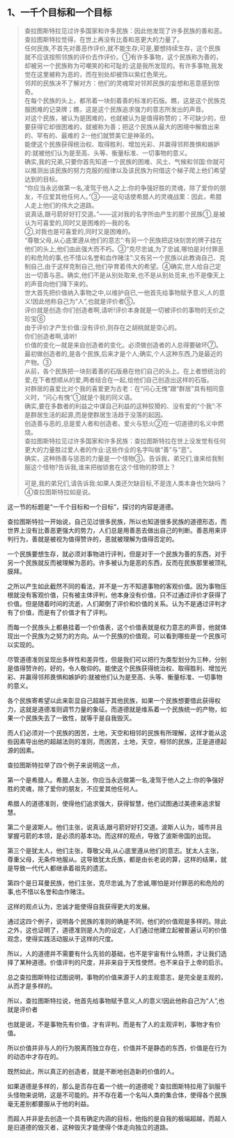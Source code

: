 <h2>1、一千个目标和一个目标</h2><blockquote data-pid="SUMwG0LQ">查拉图斯特拉见过许多国家和许多民族：因此他发现了许多民族的善和恶。查拉图斯特拉觉得，在世上再没有比善和恶更大的力量了。<br>任何民族,不首先对善恶作评价,就不能生存;可是,要想持续生存，这个民族就不应该按照邻族的评价去作评价。①有许多事物，这个民族称为善的，却被另一个民族称为可嘲笑的和可耻的:这是我所发现的。有许多事物,我发觉在这里被称为恶的，而在别处却被饰以紫红色荣光。<br>邻邦的民族决不了解对方：他们的灵魂常对邻邦民族的妄想和恶意感到惊奇。<br>在每个民族的头上，都吊着一块刻着善的标准的石版。瞧，这是这个民族克服困难的记录牌；瞧，这是这个民族追求强力的意志所发出的声音。<br>对这个民族，被认为是困难的，也就被认为是值得称赞的；不可缺少的，但要获得它却很困难的，就被称为善；把这个民族从最大的困境中解救出来的、罕有的、最难的 2--他们就赞美它是神圣的。<br>能使这个民族获得统治权、取得胜利、增加光彩、并赢得邻邦畏惧和嫉妒的:就被他们认为是至高、头等、衡量标准、一切事物的意义。<br>确实,我的兄弟,只要你首先知道一个民族的困难、风土、气候和邻国:你就可以推测出该民族的努力克服的规律以及该民族为何借这个梯子爬上他们希望达到的目标。<br>“你应当永远做第一名,凌驾于他人之上:你的争强好胜的灵魂，除了爱你的朋友，不应爱其他任何人。”③——这句话使希腊人的灵魂战栗：因此，希腊人走上他们的伟大之道路。<br>说真话,跟弓箭好好打交道。”——这对我的名字所由产生的那个民族①,是被认为可喜爱的,同时又是困难的—我的名<br>②,对我也是可喜爱的,同时又是困难的。<br>“尊敬父母,从心底里遵从他们的意志”:有另一个民族把这块刻苦的牌子挂在他们的头上,他们由此强大而不朽。③“克尽忠诚,为了忠诚,哪怕是对付罪恶的和危险的事,也不惜以名誉和血作赌注”:又有另一个民族以此教诲自己、克制自己,由于这样克制自己,他们孕育着伟大的希望。④确实,世人给自己定出一切善与恶。确实,他们不是从别处取来,也不是从别处觅来,也不是像天上的声音向他们降下来的。<br>世大首先把价值纳入事物之中,以维护自已,一他首先给事物赋予意义,人的意义!因此他称自己为“人”,也就是评价者⑤。<br>评价就是创造:你们创造者啊,请听!评价本身就是一切被评价的事物的无价之珍宝⑥<br>由于评价才产生价值:没有评价,则存在之胡桃就是空心的。<br>你们创造者啊,请听!<br>价值的变化—就是来自创造者的变化。必须做创造者的人总得要破坏⑦。<br>最初做创造者的,是各个民族,后来才是个人;确实,个人这种东西,乃是最近的产物。③<br>从前，各个民族把一块刻着善的石版悬在他们自己的头上。在上者想统治的爱,在下者想顺从的爱,两者结合在一起,给他们自己创造出这样的石版。<br>对群居的喜爱比对个我的喜爱更为古老：在“问心无愧”跟“群居”具有相同意义时，“问心有愧”①就是个我的同义语。<br>确实,要在多数者的利益之中谋自己利益的这种狡猾的、没有爱的“个我”:不是群居生活的起源,而是使群居生活趋于没落的起因。<br>创造善与恶的,总是爱人者和创造者。爱火与怒火②在一切道德的名义中燃烧。<br>查拉图斯特拉见过许多国家和许多民族：查拉图斯特拉在世上没发觉有任何更大的力量胜过爱人者的作业:这些作业的名字叫做“善”与“恶”。<br>确实，这种扬善与惩恶的力量是一个怪物③。告诉我，弟兄们,谁来给我制服这个怪物?告诉我,谁来把枷锁套在这个怪物的脖颈上？<br><br>可是,我的弟兄们,请告诉我:如果人类还欠缺目标,不是连人类本身也欠缺吗？④查拉图斯特拉如是说。</blockquote><p data-pid="hPS-yU5i">这一节的标题是“一千个目标和一个目标”，探讨的内容是道德。</p><p data-pid="zXIK48U0">查拉图斯特拉一开始说，自己见过很多民族，所以也知道很多民族的道德形态，而世界上没有比善恶更强大的势力，人们总是用善恶去做出自己的判断。善恶用来评判行为，善就是被视为值得赞许的，恶就被理解为值得否定的。</p><p data-pid="jGJ7oKZ6">一个民族要想生存，就必须对事物进行评判，但是对于一个民族为善的东西，对于另一个民族就反而被理解为恶的。许多被认为是恶的东西，反而在民族那里被顶礼膜拜。</p><p data-pid="EwcJEQjR">之所以产生如此截然不同的看法，并不是一方不知道事物的客观价值。因为事物压根就没有客观价值，只有被主体评判，他本身没有价值，只不过通过评价才获得了价值。但是随着时间的流逝，人们颠倒了评价和价值的关系。认为不是通过评判才有了价值，而是有了价值才有了评判。</p><p data-pid="mJ7ffDFp">而每一个民族头上都悬挂着一个价值表，这个价值表就是权力意志的声音，他就体现出一个民族为之努力的方向。从一个民族的价值观，可以看到哪些是一个民族可以实现的。</p><p data-pid="thWSMe4o">尽管道德准则呈现出多样性和差异性，但是我们可以把行为类型划分为三种，分别是值得赞许的，好的，令人敬仰的。能使这个民族获得统治权、取得胜利、增加光彩、并赢得邻邦畏惧和嫉妒的:就被他们认为是至高、头等、衡量标准、一切事物的意义。</p><p data-pid="Q316JF6G">各个民族寄希望以此来彰显自己超越于其他民族，如果一个民族想要借此获得权力，这就是道德准则调节力量的象征。而道德就是维系着一个民族统一的产物，如果一个民族失去了一致性，就等于是自我毁灭。</p><p data-pid="tnaj6Iys">而人们必须对一个民族的困苦，土地，天空和相邻的民族有所理解，这样才能从这些因素导出他的超越法则的准则，而困苦，土地，天空，相邻的民族，正是道德起源的因素。</p><p data-pid="VvwZz0fR">查拉图斯特拉举了四个例子来说明这一点，</p><p data-pid="nACQmY8k">第一个是希腊人。希腊人主张，你应当永远做第一名,凌驾于他人之上:你的争强好胜的灵魂，除了爱你的朋友，不应爱其他任何人。</p><p data-pid="QKmcaAQb">希腊人的道德准则，使得他们追求强大，获得智慧，他们试图通过美德来追求智慧。</p><p data-pid="C6m4Bm9x">第二个是波斯人。他们主张，说真话,跟弓箭好好打交道。波斯人认为，城市并且掌握弓箭的本领，是必须的基本功。而这样的观点，导致了波斯帝国的出现。</p><p data-pid="COFNLFSL">第三个是犹太人，他们主张，尊敬父母,从心底里遵从他们的意志。犹太人主张，尊重父母，无条件地服从。这导致犹太氏族，都是由长老说的算，这样的结果，就是导致一代代人都继承着祖先的遗志。</p><p data-pid="7zOq1AFE">第四个是日耳曼民族，他们主张，克尽忠诚,为了忠诚,哪怕是对付罪恶的和危险的事,也不惜以名誉和血作赌注。</p><p data-pid="tuaMA_GE">这样的观点认为，忠诚才能使得自我获得更大的发展。</p><p data-pid="z7T4YrsS">通过这四个例子，说明各个民族的准则的确是不同，他们的价值观是多样的。除此之外，这也证明了，道德准则是人为的设定，人们通过他建立起被普遍认可的价值观念，使得实践活动服从于这样的尺度。</p><p data-pid="NJcmzoKv">所以，人的道德并不需要有什么先验的基础，也不是宇宙有什么特质，才让我们选择了某种道德。价值评判的尺度，并非来自于天性使然，也不来自于上帝的启示。</p><p data-pid="rgkV5m9p">总之查拉图斯特拉试图说明，事物的价值来源于人的主观意志，是完全是主观的，从而才是多样的。</p><p data-pid="fNg2fYca">所以，查拉图斯特拉说，他首先给事物赋予意义,人的意义!因此他称自己为“人”,也就是评价者</p><p data-pid="7EYnaJY2">也就是说，不是事物先有价值，才有评判。而是有了人的主观评判，事物才有价值。</p><p data-pid="vFwbTFjg">所以价值并非与人的行为脱离而独立存在，价值并不是静态的东西，价值是在行为的动态中才存在的。</p><p data-pid="fYHmVGw9">既然如此，所以真正的创造者，就是不断地创造新的价值的人。</p><p data-pid="YC2qMOil">如果道德是多样的，那么是否存在着一个统一的道德呢？查拉图斯特拉用了驯服千头怪物来说明，这是不可能的。并不存在着一个名叫人类的集合体，使得各个民族毫无差别都要服从于他的利益。</p><p data-pid="17CND8q3">而超人并非是去创造一个具有确定内涵的目标，他指的是自我的极端超越，而超人是旧道德的毁灭者，这种毁灭才能使得个体走向独立的道路。</p><p></p><p></p><p></p><p></p><p></p><p></p><p></p><p></p><p></p><p></p><p></p><p></p><p></p><p></p><p></p><p></p><p></p><p></p><p></p><p></p><p></p><p></p><p></p><p></p><p></p><p></p><p></p><p></p><p></p><p></p><p></p><p></p><p></p>